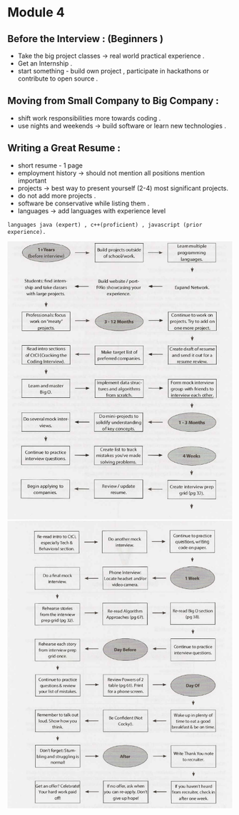 # Module 4

## Before the Interview : (Beginners ) 

- Take the big project classes -> real world practical experience .
- Get an Internship .
- start something - build own project , participate in hackathons or contribute to open source .

## Moving from Small Company to Big Company : 

- shift work responsibilities more towards coding . 
- use nights and weekends -> build software or learn new technologies .

## Writing a Great Resume :

- short resume - 1 page 
- employment history -> should not mention all positions mention important
- projects -> best way to present yourself (2-4) most significant projects.
- do not add more projects .
- software be conservative while listing them .
- languages -> add languages with experience level
```
languages java (expert) , c++(proficient) , javascript (prior experience).

```
![img-1][img1]
![img-2][img2]

[img1]: ./img_1.png
[img2]: ./img_2.png

